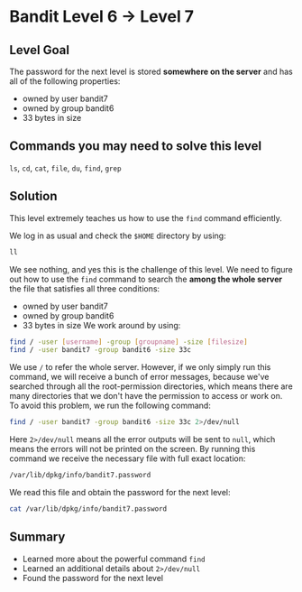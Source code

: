 # Bandit Level 6 → Level 7
## Level Goal
The password for the next level is stored **somewhere on the server** and has all of the following properties:
- owned by user bandit7
- owned by group bandit6
- 33 bytes in size

## Commands you may need to solve this level
`ls`, `cd`, `cat`, `file`, `du`, `find`, `grep`

## Solution
This level extremely teaches us how to use the `find` command efficiently.

We log in as usual and check the `$HOME` directory by using:
```bash
ll
```
We see nothing, and yes this is the challenge of this level.
We need to figure out how to use the `find` command to search the **among the whole server** the file that satisfies all three conditions:
- owned by user bandit7
- owned by group bandit6
- 33 bytes in size
We work around by using:
```bash
find / -user [username] -group [groupname] -size [filesize]
find / -user bandit7 -group bandit6 -size 33c
```
We use `/` to refer the whole server.
However, if we only simply run this command, we will receive a bunch of error messages, because we've searched through all the root-permission directories, which means there are many directories that we don't have the permission to access or work on.
To avoid this problem, we run the following command:
```bash
find / -user bandit7 -group bandit6 -size 33c 2>/dev/null
```
Here `2>/dev/null` means all the error outputs will be sent to `null`, which means the errors will not be printed on the screen.
By running this command we receive the necessary file with full exact location:
```bash
/var/lib/dpkg/info/bandit7.password
```
We read this file and obtain the password for the next level:
```bash
cat /var/lib/dpkg/info/bandit7.password
```

## Summary
- Learned more about the powerful command `find`
- Learned an additional details about `2>/dev/null`
- Found the password for the next level
